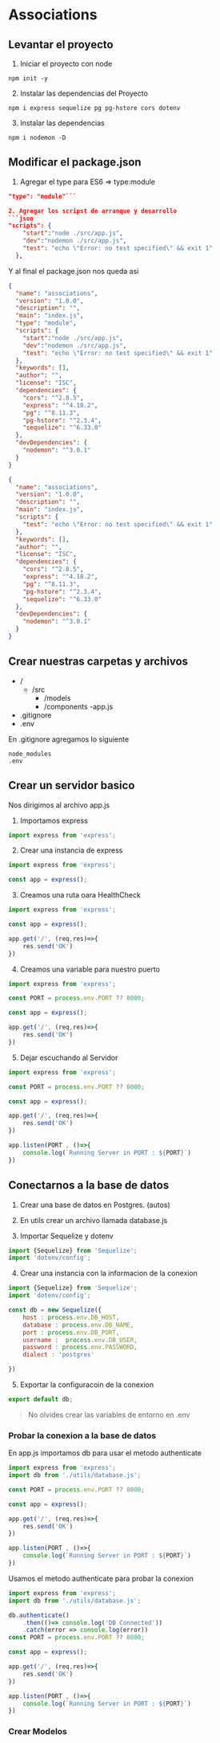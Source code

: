 # Associations
## Levantar el proyecto

1. Iniciar el proyecto con node 
```shell
npm init -y
```
2. Instalar las dependencias del Proyecto
```shell
npm i express sequelize pg pg-hstore cors dotenv
```
3. Instalar las dependencias
```shell
npm i nodemon -D
```
## Modificar el package.json

1. Agregar el type para ES6 => type:module
```json
"type": "module"```

2. Agregar los scripst de arranque y desarrollo
```json
"scripts": {
    "start":"node ./src/app.js",
    "dev":"nodemon ./src/app.js",
    "test": "echo \"Error: no test specified\" && exit 1"
  },
```

Y al final el package.json nos queda asi
```json
{
  "name": "associations",
  "version": "1.0.0",
  "description": "",
  "main": "index.js",
  "type": "module",
  "scripts": {
    "start":"node ./src/app.js",
    "dev":"nodemon ./src/app.js",
    "test": "echo \"Error: no test specified\" && exit 1"
  },
  "keywords": [],
  "author": "",
  "license": "ISC",
  "dependencies": {
    "cors": "^2.8.5",
    "express": "^4.18.2",
    "pg": "^8.11.3",
    "pg-hstore": "^2.3.4",
    "sequelize": "^6.33.0"
  },
  "devDependencies": {
    "nodemon": "^3.0.1"
  }
}

```

```json
{
  "name": "associations",
  "version": "1.0.0",
  "description": "",
  "main": "index.js",
  "scripts": {
    "test": "echo \"Error: no test specified\" && exit 1"
  },
  "keywords": [],
  "author": "",
  "license": "ISC",
  "dependencies": {
    "cors": "^2.8.5",
    "express": "^4.18.2",
    "pg": "^8.11.3",
    "pg-hstore": "^2.3.4",
    "sequelize": "^6.33.0"
  },
  "devDependencies": {
    "nodemon": "^3.0.1"
  }
}
```

## Crear nuestras carpetas y archivos
- / 
    - /src
        - /models
        - /components
        -app.js
- .gitignore
- .env

En .gitignore agregamos lo siguiente
```
node_modules
.env
```

## Crear un servidor basico
Nos dirigimos al archivo app.js

1. Importamos express
```js
import express from 'express';
```
2. Crear una instancia de express
```js
import express from 'express';

const app = express();
```
3. Creamos una ruta oara HealthCheck
```js
import express from 'express';

const app = express();

app.get('/', (req,res)=>{
    res.send('OK')
})
```

4. Creamos una variable para nuestro puerto 
```js
import express from 'express';

const PORT = process.env.PORT ?? 8000;

const app = express();

app.get('/', (req,res)=>{
    res.send('OK')
})
```
5. Dejar escuchando al Servidor
```js
import express from 'express';

const PORT = process.env.PORT ?? 8000;

const app = express();

app.get('/', (req,res)=>{
    res.send('OK')
})

app.listen(PORT , ()=>{
    console.log(`Running Server in PORT : ${PORT}`)
})
```

## Conectarnos  a la base de datos
1. Crear una base de datos en Postgres. (autos)

2. En utils crear un archivo llamada database.js

3. Importar Sequelize y dotenv
```js
import {Sequelize} from 'Sequelize';
import 'dotenv/config';
```
4. Crear una instancia con la informacion de la conexion
```js
import {Sequelize} from 'Sequelize';
import 'dotenv/config';

const db = new Sequelize({
    host : process.env.DB_HOST,
    database : process.env.DB_NAME,
    port : process.env.DB_PORT,
    username :  process.env.DB_USER,
    password : process.env.PASSWORD,
    dialect : 'postgres'

})
```

5. Exportar la configuracoin de la conexion
```js
export default db;
```
> No olvides crear las variables de entorno en .env

### Probar la conexion a la base de datos
En app.js importamos db para usar el metodo authenticate
```js
import express from 'express';
import db from './utils/database.js';

const PORT = process.env.PORT ?? 8000;

const app = express();

app.get('/', (req,res)=>{
    res.send('OK')
})

app.listen(PORT , ()=>{
    console.log(`Running Server in PORT : ${PORT}`)
})
```
Usamos el metodo authenticate para probar la conexion

```js
import express from 'express';
import db from './utils/database.js';

db.authenticate()
    .then(()=> console.log('DB Connected'))
    .catch(error => console.log(error))
const PORT = process.env.PORT ?? 8000;

const app = express();

app.get('/', (req,res)=>{
    res.send('OK')
})

app.listen(PORT , ()=>{
    console.log(`Running Server in PORT : ${PORT}`)
})
```
### Crear Modelos
